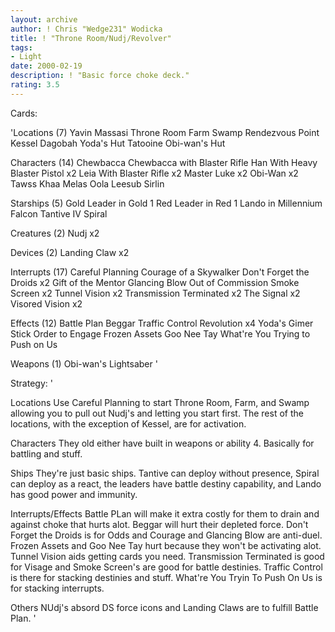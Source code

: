 ```yaml
---
layout: archive
author: ! Chris "Wedge231" Wodicka
title: ! "Throne Room/Nudj/Revolver"
tags:
- Light
date: 2000-02-19
description: ! "Basic force choke deck."
rating: 3.5
---
```

Cards: 

'Locations (7)
Yavin Massasi Throne Room
Farm
Swamp
Rendezvous Point
Kessel
Dagobah Yoda's Hut
Tatooine Obi-wan's Hut

Characters (14)
Chewbacca
Chewbacca with Blaster Rifle
Han With Heavy Blaster Pistol x2
Leia With Blaster Rifle x2
Master Luke x2
Obi-Wan x2
Tawss Khaa
Melas
Oola
Leesub Sirlin

Starships (5)
Gold Leader in Gold 1
Red Leader in Red 1
Lando in Millennium Falcon
Tantive IV
Spiral

Creatures (2)
Nudj x2

Devices (2)
Landing Claw x2

Interrupts (17)
Careful Planning
Courage of a Skywalker
Don't Forget the Droids x2
Gift of the Mentor
Glancing Blow
Out of Commission
Smoke Screen x2
Tunnel Vision x2
Transmission Terminated x2
The Signal x2
Visored Vision x2

Effects (12)
Battle Plan
Beggar
Traffic Control
Revolution x4
Yoda's Gimer Stick
Order to Engage
Frozen Assets
Goo Nee Tay
What're You Trying to Push on Us

Weapons (1)
Obi-wan's Lightsaber '

Strategy: '

Locations
Use Careful Planning to start Throne Room, Farm, and Swamp allowing you to pull out Nudj's and letting you start first. The rest of the locations, with the exception of Kessel, are for activation.

Characters
They old either have built in weapons or ability 4. Basically for battling and stuff.

Ships
They're just basic ships. Tantive can deploy without presence, Spiral can deploy as a react, the leaders have battle destiny capability, and Lando has good power and immunity.

Interrupts/Effects
Battle PLan will make it extra costly for them to drain and against choke that hurts alot. Beggar will hurt their depleted force. Don't Forget the Droids is for Odds and Courage and Glancing Blow are anti-duel. Frozen Assets and Goo Nee Tay hurt because they won't be activating alot. Tunnel Vision aids getting cards you need. Transmission Terminated is good for Visage and Smoke Screen's are good for battle destinies. Traffic Control is there for stacking destinies and stuff. What're You Tryin To Push On Us is for stacking interrupts.

Others
NUdj's absord DS force icons and Landing Claws are to fulfill Battle Plan.
'